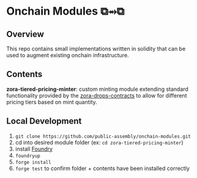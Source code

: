 # Onchain Modules ⧉⥇⧉

## Overview
This repo contains small implementations written in solidity that can be used to augment existing onchain infrastructure.

## Contents
**zora-tiered-pricing-minter**: custom minting module extending standard functionality provided by the [zora-drops-contracts](https://github.com/ourzora/zora-drops-contracts) to allow for different pricing tiers based on mint quantity.

## Local Development

1. `git clone https://github.com/public-assembly/onchain-modules.git`
2. cd into desired module folder (ex: `cd zora-tiered-pricing-minter`)
3. install [Foundry](https://github.com/foundry-rs/foundry)
4. `foundryup`
5. `forge install`
6. `forge test` to confirm folder + contents have been installed correctly